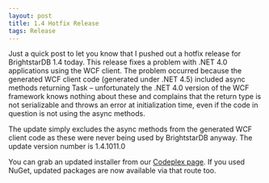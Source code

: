 ```yaml
---
layout: post
title: 1.4 Hotfix Release
tags: Release
---
```


Just a quick post to let you know that I pushed out a hotfix release for BrightstarDB 1.4 today. This release fixes a problem with .NET 4.0 applications using the WCF client. The problem occurred because the generated WCF client code (generated under .NET 4.5) included async methods returning Task<T> – unfortunately the .NET 4.0 version of the WCF framework knows nothing about these and complains that the return type is not serializable and throws an error at initialization time, even if the code in question is not using the async methods.

The update simply excludes the async methods from the generated WCF client code as these were never being used by BrightstarDB anyway. The update version number is 1.4.1011.0

You can grab an updated installer from our [Codeplex page](http://brightstardb.codeplex.com/). If you used NuGet, updated packages are now available via that route too.